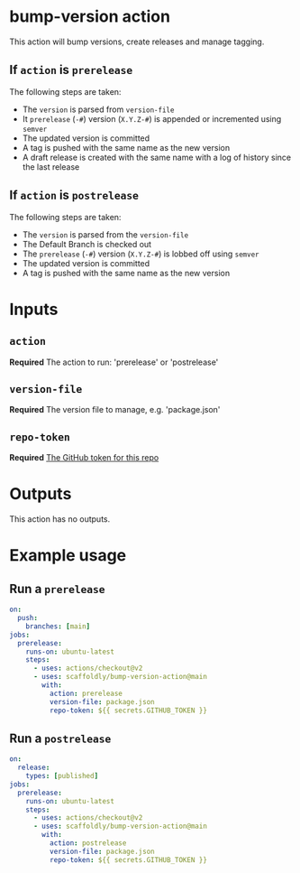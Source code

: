 # bump-version action

This action will bump versions, create releases and manage tagging.

## If `action` is `prerelease`

The following steps are taken:

- The `version` is parsed from `version-file`
- It `prerelease` (`-#`) version (`X.Y.Z-#`) is appended or incremented using `semver`
- The updated version is committed
- A tag is pushed with the same name as the new version
- A draft release is created with the same name with a log of history since the last release

## If `action` is `postrelease`

The following steps are taken:

- The `version` is parsed from the `version-file`
- The Default Branch is checked out
- The `prerelease` (`-#`) version (`X.Y.Z-#`) is lobbed off using `semver`
- The updated version is committed
- A tag is pushed with the same name as the new version

# Inputs

## `action`

**Required** The action to run: 'prerelease' or 'postrelease'

## `version-file`

**Required** The version file to manage, e.g. 'package.json'

## `repo-token`

**Required** [The GitHub token for this repo](https://docs.github.com/en/actions/reference/authentication-in-a-workflow#example-passing-github_token-as-an-input)

# Outputs

This action has no outputs.

# Example usage

## Run a `prerelease`

```yaml
on:
  push:
    branches: [main]
jobs:
  prerelease:
    runs-on: ubuntu-latest
    steps:
      - uses: actions/checkout@v2
      - uses: scaffoldly/bump-version-action@main
        with:
          action: prerelease
          version-file: package.json
          repo-token: ${{ secrets.GITHUB_TOKEN }}
```

## Run a `postrelease`

```yaml
on:
  release:
    types: [published]
jobs:
  prerelease:
    runs-on: ubuntu-latest
    steps:
      - uses: actions/checkout@v2
      - uses: scaffoldly/bump-version-action@main
        with:
          action: postrelease
          version-file: package.json
          repo-token: ${{ secrets.GITHUB_TOKEN }}
```
